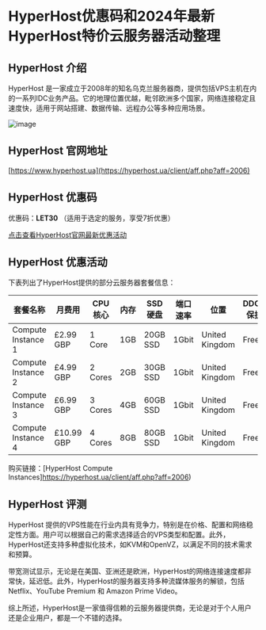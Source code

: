 # HyperHost优惠码和2024年最新HyperHost特价云服务器活动整理

## HyperHost 介绍
HyperHost 是一家成立于2008年的知名乌克兰服务器商，提供包括VPS主机在内的一系列IDC业务产品。它的地理位置优越，毗邻欧洲多个国家，网络连接稳定且速度快，适用于网站搭建、数据传输、远程办公等多种应用场景。

![image](https://github.com/rionk7629/HyperHost/assets/167835227/119bf8a0-9d1f-4931-8054-36f03127aafd)

## HyperHost 官网地址
[https://www.hyperhost.ua](https://hyperhost.ua/client/aff.php?aff=2006)

## HyperHost 优惠码
优惠码：**LET30** （适用于选定的服务，享受7折优惠）

[点击查看HyperHost官网最新优惠活动](https://hyperhost.ua/client/aff.php?aff=2006)

## HyperHost 优惠活动
下表列出了HyperHost提供的部分云服务器套餐信息：

| 套餐名称          | 月费用    | CPU核心 | 内存   | SSD硬盘 | 端口速率 | 位置      | DDOS保护 |
|-----------------|----------|-------|-------|---------|--------|---------|---------|
| Compute Instance 1 | £2.99 GBP | 1 Core | 1GB   | 20GB SSD | 1Gbit  | United Kingdom | Free    |
| Compute Instance 2 | £4.99 GBP | 2 Cores| 2GB   | 30GB SSD | 1Gbit  | United Kingdom | Free    |
| Compute Instance 3 | £6.99 GBP | 3 Cores| 4GB   | 60GB SSD | 1Gbit  | United Kingdom | Free    |
| Compute Instance 4 | £10.99 GBP| 4 Cores| 8GB   | 80GB SSD | 1Gbit  | United Kingdom | Free    |

购买链接：[HyperHost Compute Instances]https://hyperhost.ua/client/aff.php?aff=2006)

## HyperHost 评测
HyperHost 提供的VPS性能在行业内具有竞争力，特别是在价格、配置和网络稳定性方面。用户可以根据自己的需求选择适合的VPS类型和配置。此外，HyperHost还支持多种虚拟化技术，如KVM和OpenVZ，以满足不同的技术需求和预算。

带宽测试显示，无论是在美国、亚洲还是欧洲，HyperHost的网络连接速度都非常快，延迟低。此外，HyperHost的服务器支持多种流媒体服务的解锁，包括Netflix、YouTube Premium 和 Amazon Prime Video。

综上所述，HyperHost是一家值得信赖的云服务器提供商，无论是对于个人用户还是企业用户，都是一个不错的选择。
